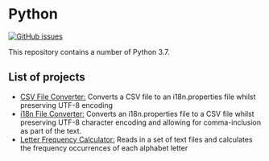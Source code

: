 # Python
[![GitHub issues](https://img.shields.io/github/issues/Carla-de-Beer/Python.svg?style=flat-square)](https://github.com/Carla-de-Beer/Python/issues)

This repository contains a number of Python 3.7.

## List of projects

* [CSV File Converter:](https://github.com/Carla-de-Beer/Python/tree/master/CSV%20File%20Converter) Converts a CSV file to an i18n.properties file whilst preserving UTF-8 encoding
* [i18n File Converter:](https://github.com/Carla-de-Beer/Python/tree/master/i18n%20File%20Converter) Converts an i18n.properties file to a CSV file whilst preserving UTF-8 character encoding and allowing for comma-inclusion as part of the text.
* [Letter Frequency Calculator:](https://github.com/Carla-de-Beer/Python/tree/master/Letter%20Frequency%20Calculator) Reads in a set of text files and calculates the frequency occurrences of each alphabet letter
